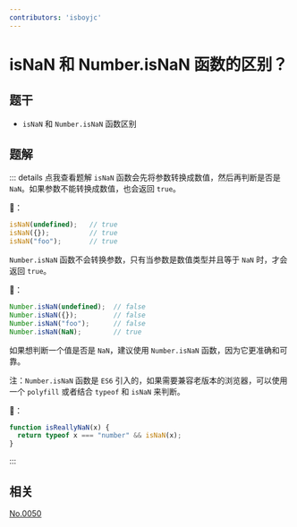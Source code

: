 ```yaml
---
contributors: 'isboyjc'
---
```


# isNaN 和 Number.isNaN 函数的区别？

## 题干

- `isNaN` 和 `Number.isNaN` 函数区别

## 题解

::: details 点我查看题解
`isNaN` 函数会先将参数转换成数值，然后再判断是否是 `NaN`。如果参数不能转换成数值，也会返回 `true`。

🌰：
```js
isNaN(undefined);   // true
isNaN({});          // true
isNaN("foo");       // true
```

`Number.isNaN` 函数不会转换参数，只有当参数是数值类型并且等于 `NaN` 时，才会返回 `true`。

🌰：
```js
Number.isNaN(undefined);  // false
Number.isNaN({});         // false
Number.isNaN("foo");      // false
Number.isNaN(NaN);        // true
```

如果想判断一个值是否是 `NaN`，建议使用 `Number.isNaN` 函数，因为它更准确和可靠。





注：`Number.isNaN` 函数是 `ES6` 引入的，如果需要兼容老版本的浏览器，可以使用一个 `polyfill` 或者结合 `typeof` 和 `isNaN` 来判断。

🌰：
```js
function isReallyNaN(x) {
  return typeof x === "number" && isNaN(x);
}
```

:::


## 相关

[No.0050](../../output/050_js_op.md)